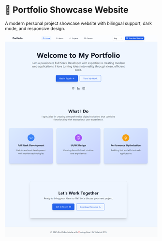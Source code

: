 # 🚀 Portfolio Showcase Website

A modern personal project showcase website with bilingual support, dark mode, and responsive design.

![](./img/1/Screenshot-1.png)

